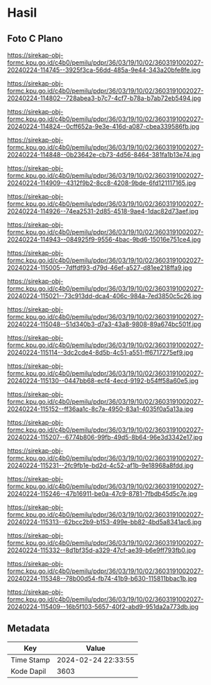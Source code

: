 # Hasil

## Foto C Plano

https://sirekap-obj-formc.kpu.go.id/c4b0/pemilu/pdpr/36/03/19/10/02/3603191002027-20240224-114745--3925f3ca-56dd-485a-9e44-343a20bfe8fe.jpg

https://sirekap-obj-formc.kpu.go.id/c4b0/pemilu/pdpr/36/03/19/10/02/3603191002027-20240224-114802--728abea3-b7c7-4cf7-b78a-b7ab72eb5494.jpg

https://sirekap-obj-formc.kpu.go.id/c4b0/pemilu/pdpr/36/03/19/10/02/3603191002027-20240224-114824--0cff652a-9e3e-416d-a087-cbea339586fb.jpg

https://sirekap-obj-formc.kpu.go.id/c4b0/pemilu/pdpr/36/03/19/10/02/3603191002027-20240224-114848--0b23642e-cb73-4d56-8464-381fa1b13e74.jpg

https://sirekap-obj-formc.kpu.go.id/c4b0/pemilu/pdpr/36/03/19/10/02/3603191002027-20240224-114909--4312f9b2-8cc8-4208-9bde-6fd121117165.jpg

https://sirekap-obj-formc.kpu.go.id/c4b0/pemilu/pdpr/36/03/19/10/02/3603191002027-20240224-114926--74ea2531-2d85-4518-9ae4-1dac82d73aef.jpg

https://sirekap-obj-formc.kpu.go.id/c4b0/pemilu/pdpr/36/03/19/10/02/3603191002027-20240224-114943--084925f9-9556-4bac-9bd6-15016e751ce4.jpg

https://sirekap-obj-formc.kpu.go.id/c4b0/pemilu/pdpr/36/03/19/10/02/3603191002027-20240224-115005--7dffdf93-d79d-46ef-a527-d81ee218ffa9.jpg

https://sirekap-obj-formc.kpu.go.id/c4b0/pemilu/pdpr/36/03/19/10/02/3603191002027-20240224-115021--73c913dd-dca4-406c-984a-7ed3850c5c26.jpg

https://sirekap-obj-formc.kpu.go.id/c4b0/pemilu/pdpr/36/03/19/10/02/3603191002027-20240224-115048--51d340b3-d7a3-43a8-9808-89a674bc501f.jpg

https://sirekap-obj-formc.kpu.go.id/c4b0/pemilu/pdpr/36/03/19/10/02/3603191002027-20240224-115114--3dc2cde4-8d5b-4c51-a551-ff6717275ef9.jpg

https://sirekap-obj-formc.kpu.go.id/c4b0/pemilu/pdpr/36/03/19/10/02/3603191002027-20240224-115130--0447bb68-ecf4-4ecd-9192-b54ff58a60e5.jpg

https://sirekap-obj-formc.kpu.go.id/c4b0/pemilu/pdpr/36/03/19/10/02/3603191002027-20240224-115152--ff36aa1c-8c7a-4950-83a1-4035f0a5a13a.jpg

https://sirekap-obj-formc.kpu.go.id/c4b0/pemilu/pdpr/36/03/19/10/02/3603191002027-20240224-115207--6774b806-99fb-49d5-8b64-96e3d3342e17.jpg

https://sirekap-obj-formc.kpu.go.id/c4b0/pemilu/pdpr/36/03/19/10/02/3603191002027-20240224-115231--2fc9fb1e-bd2d-4c52-af1b-9e18968a8fdd.jpg

https://sirekap-obj-formc.kpu.go.id/c4b0/pemilu/pdpr/36/03/19/10/02/3603191002027-20240224-115246--47b16911-be0a-47c9-8781-7fbdb45d5c7e.jpg

https://sirekap-obj-formc.kpu.go.id/c4b0/pemilu/pdpr/36/03/19/10/02/3603191002027-20240224-115313--62bcc2b9-b153-499e-bb82-4bd5a8341ac6.jpg

https://sirekap-obj-formc.kpu.go.id/c4b0/pemilu/pdpr/36/03/19/10/02/3603191002027-20240224-115332--8d1bf35d-a329-47cf-ae39-b6e9ff793fb0.jpg

https://sirekap-obj-formc.kpu.go.id/c4b0/pemilu/pdpr/36/03/19/10/02/3603191002027-20240224-115348--78b00d54-fb74-41b9-b630-115811bbac1b.jpg

https://sirekap-obj-formc.kpu.go.id/c4b0/pemilu/pdpr/36/03/19/10/02/3603191002027-20240224-115409--16b5f103-5657-40f2-abd9-951da2a773db.jpg


## Metadata

| Key        | Value               |
| ---------- | ------------------- |
| Time Stamp | 2024-02-24 22:33:55 |
| Kode Dapil | 3603                |



